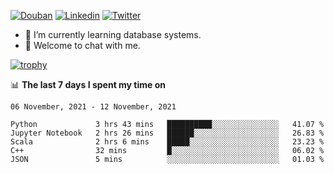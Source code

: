 
<p align="left">
<a href="https://www.douban.com/people/ixxchan"><img src="https://img.shields.io/badge/@ixxchan-007722?style=flat&logo=Douban&logoColor=white" alt="Douban" /></a> 
<a href="https://www.linkedin.com/in/xxchan/?locale=en_US"><img src="https://img.shields.io/badge/@xxchan-0073b1?style=flat&logo=LinkedIn&logoColor=white" alt="Linkedin" /></a> 
<a href="https://twitter.com/yayale_umi"><img src="https://img.shields.io/badge/@yayale__umi-1DA1F2?style=flat&logo=Twitter&logoColor=white" alt="Twitter"/></a>
</p>

- 🌱 I’m currently learning database systems.
- 💬 Welcome to chat with me.


[![trophy](https://github-profile-trophy.vercel.app/?username=xxchan&theme=flat&column=7)](https://github.com/xxchan)


📊 **The last 7 days I spent my time on** 

<!--START_SECTION:waka-->
```text
06 November, 2021 - 12 November, 2021

Python             3 hrs 43 mins   ██████████░░░░░░░░░░░░░░░   41.07 % 
Jupyter Notebook   2 hrs 26 mins   ██████░░░░░░░░░░░░░░░░░░░   26.83 % 
Scala              2 hrs 6 mins    █████░░░░░░░░░░░░░░░░░░░░   23.23 % 
C++                32 mins         █░░░░░░░░░░░░░░░░░░░░░░░░   06.02 % 
JSON               5 mins          ░░░░░░░░░░░░░░░░░░░░░░░░░   01.03 %
```
<!--END_SECTION:waka-->

<!--
**xxchan/xxchan** is a ✨ _special_ ✨ repository because its `README.md` (this file) appears on your GitHub profile.

Here are some ideas to get you started:

- 🔭 I’m currently working on ...
- 🌱 I’m currently learning ...
- 👯 I’m looking to collaborate on ...
- 🤔 I’m looking for help with ...
- 💬 Ask me about ...
- 📫 How to reach me: ...
- 😄 Pronouns: ...
- ⚡ Fun fact: ...
-->
